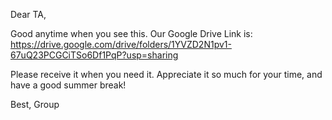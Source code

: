 Dear TA,

Good anytime when you see this. Our Google Drive Link is: https://drive.google.com/drive/folders/1YVZD2N1pv1-67uQ23PCGCiTSo6Df1PqP?usp=sharing

Please receive it when you need it. Appreciate it so much for your time, and have a good summer break!

Best,
Group

